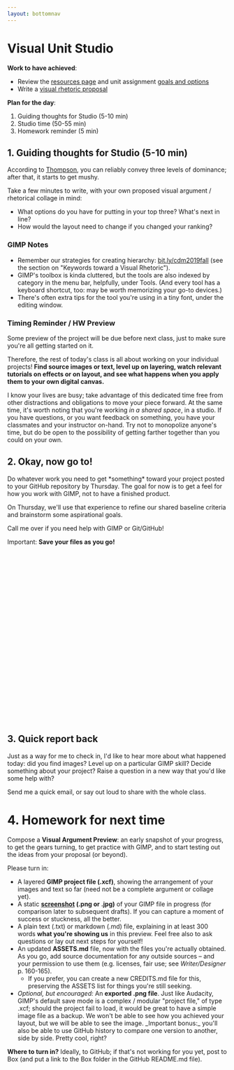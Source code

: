 ```yaml
---
layout: bottomnav
---
```


# Visual Unit Studio

**Work to have achieved**:

* Review the [resources page]({{site.github.url}}/resources) and unit assignment [goals and options](https://github.com/benmiller314/visual-argument-2019fall#project-2-visual-argument--rhetorical-collage)
* Write a [visual rhetoric proposal]({{site.github.repository_url}}/issues/8)

**Plan for the day**:

1. Guiding thoughts for Studio (5-10 min)
2. Studio time (50-55 min)
3. Homework reminder (5 min)


## 1. Guiding thoughts for Studio (5-10 min)
According to [Thompson](https://www.thetypetree.com/blog/graphic-design-101-dominancehierarchy), you can reliably convey three levels of dominance; after that, it starts to get mushy.

<div class="alert alert-success">
Take a few minutes to write, with your own proposed visual argument / rhetorical collage in mind:
<ul>
<li>What options do you have for putting in your top three? What's next in line?</li>
<li>How would the layout need to change if you changed your ranking?</li>
</ul>
</div>

### GIMP Notes
* Remember our strategies for creating hierarchy: [bit.ly/cdm2019fall](https://docs.google.com/document/d/1NcXvQsBNPaumL6h_7ghKLJbQxPe_ALCiFMtPgaQI0Zk/edit#heading=h.fhi9jgmnxpx8) (see the section on "Keywords toward a Visual Rhetoric").
* GIMP's toolbox is kinda cluttered, but the tools are also indexed by category in the menu bar, helpfully, under Tools. (And every tool has a keyboard shortcut, too: may be worth memorizing your go-to devices.)
* There's often extra tips for the tool you're using in a tiny font, under the editing window.

### Timing Reminder / HW Preview
Some preview of the project will be due before next class, just to make sure you're all getting started on it.

Therefore, the rest of today's class is all about working on your individual projects! **Find source images or text, level up on layering, watch relevant tutorials on effects or on layout, and see what happens when you apply them to your own digital canvas.**

I know your lives are busy; take advantage of this dedicated time free from other distractions and obligations to move your piece forward. At the same time, it's worth noting that you're working _in a shared space_, in a studio. If you have questions, or you want feedback on something, you have your classmates and your instructor on-hand. Try not to monopolize anyone's time, but do be open to the possibility of getting farther together than you could on your own.

## 2. Okay, now go to!

<div class="alert alert-info">
Do whatever work you need to get *something* toward your project posted to your GitHub repository by Thursday. The goal for now is to get a feel for how you work with GIMP, not to have a finished product.
</div>

On Thursday, we'll use that experience to refine our shared baseline criteria and brainstorm some aspirational goals.

Call me over if you need help with GIMP or Git/GitHub!

<div class="alert alert-warning">
Important: <strong>Save your files as you go!</strong>
</div>

<div style="height:50px; height:10vh;">
<!-- This div left intentionally blank, for spacing -->
</div>

## 3. Quick report back

Just as a way for me to check in, I'd like to hear more about what happened today: did you find images? Level up on a particular GIMP skill? Decide something about your project? Raise a question in a new way that you'd like some help with?

Send me a quick email, or say out loud to share with the whole class.

# 4. Homework for next time
<div class="alert alert-success">
Compose a <strong>Visual Argument Preview</strong>: an early snapshot of your progress, to get the gears turning, to get practice with GIMP, and to start testing out the ideas from your proposal (or beyond).
</div>

Please turn in:
<ul>
<li> A layered <strong>GIMP project file (.xcf)</strong>, showing the arrangement of your images and text so far (need not be a complete argument or collage yet).</li>
<li> A static <strong><a href="https://www.take-a-screenshot.org/">screenshot</a> (.png or .jpg)</strong> of your GIMP file in progress (for comparison later to subsequent drafts). If you can capture a moment of success or stuckness, all the better.</li>
<li> A plain text (.txt) or markdown (.md) file, explaining in at least 300 words <strong>what you're showing us</strong> in this preview. Feel free also to ask questions or lay out next steps for yourself!</li>
<li> An updated <strong>ASSETS.md</strong> file, now with the files you're actually obtained. As you go, add source documentation for any outside sources – and your permission to use them (e.g. licenses, fair use; see <em>Writer/Designer</em> p. 160-165). <ul><li>If you prefer, you can create a new CREDITS.md file for this, preserving the ASSETS list for things you're still seeking.</li></ul></li>
<li><em>Optional, but encouraged:</em> An <strong>exported .png file</strong>. Just like Audacity, GIMP's default save mode is a complex / modular "project file," of type .xcf; should the project fail to load, it would be great to have a simple image file as a backup. We won't be able to see how you achieved your layout, but we will be able to see the image. _Important bonus:_ you'll also be able to use GitHub history to compare one version to another, side by side. Pretty cool, right?</li>
</ul>

**Where to turn in?** Ideally, to GitHub; if that's not working for you yet, post to Box (and put a link to the Box folder in the GitHub README.md file).
